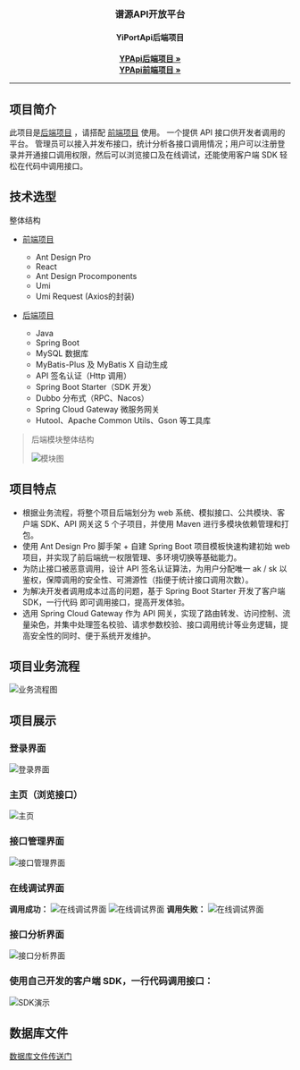 <p align="center">
  <h3 align="center">谱源API开放平台</h3>
  <h4 align="center">YiPortApi后端项目</h4>
  <p align="center">
    <a href="https://github.com/YiPort/yp_api"><strong>YPApi后端项目 »</strong></a>
    <br/>
    <a href="https://github.com/YiPort/yp_api_frontend"><strong>YPApi前端项目 »</strong></a>
    <br/>
  </p>

***
## 项目简介
此项目是[后端项目](https://github.com/YiPort/yp_api) ，请搭配 [前端项目](https://github.com/YiPort/yp_api_frontend) 使用。
一个提供 API 接口供开发者调用的平台。
管理员可以接入并发布接口，统计分析各接口调用情况；用户可以注册登录并开通接口调用权限，然后可以浏览接口及在线调试，还能使用客户端 SDK 轻松在代码中调用接口。

## 技术选型
整体结构

- [前端项目](https://github.com/YiPort/yp_api_frontend)
  - Ant Design Pro
  - React
  - Ant Design Procomponents
  - Umi
  - Umi Request (Axios的封装)

- [后端项目](https://github.com/YiPort/yp_api)
  - Java
  - Spring Boot
  - MySQL 数据库
  - MyBatis-Plus 及 MyBatis X 自动生成
  - API 签名认证（Http 调用）
  - Spring Boot Starter（SDK 开发）
  - Dubbo 分布式（RPC、Nacos）
  - Spring Cloud Gateway 微服务网关
  - Hutool、Apache Common Utils、Gson 等工具库
>后端模块整体结构
> 
> ![模块图](./img/001.png)

## 项目特点

- 根据业务流程，将整个项目后端划分为 web 系统、模拟接口、公共模块、客户端 SDK、API 网关这 5 个子项目，并使用 Maven 进行多模块依赖管理和打包。
- 使用 Ant Design Pro 脚手架 + 自建 Spring Boot 项目模板快速构建初始 web 项目，并实现了前后端统一权限管理、多环境切换等基础能力。
- 为防止接口被恶意调用，设计 API 签名认证算法，为用户分配唯一 ak / sk 以鉴权，保障调用的安全性、可溯源性（指便于统计接口调用次数）。
- 为解决开发者调用成本过高的问题，基于 Spring Boot Starter 开发了客户端 SDK，一行代码 即可调用接口，提高开发体验。
- 选用 Spring Cloud Gateway 作为 API 网关，实现了路由转发、访问控制、流量染色，并集中处理签名校验、请求参数校验、接口调用统计等业务逻辑，提高安全性的同时、便于系统开发维护。

## 项目业务流程
![业务流程图](./img/002.png)

## 项目展示
### 登录界面
![登录界面](./img/run001.png)
### 主页（浏览接口）
![主页](./img/run002.png)
### 接口管理界面
![接口管理界面](./img/run003.png)
### 在线调试界面
**调用成功：**
![在线调试界面](./img/run004.png)
![在线调试界面](./img/run005.png)
**调用失败：**
![在线调试界面](./img/run006.png)
### 接口分析界面
![接口分析界面](./img/run007.png)

### 使用自己开发的客户端 SDK，一行代码调用接口：
![SDK演示](./img/run008.png)


## 数据库文件
[数据库文件传送门](./sql)


